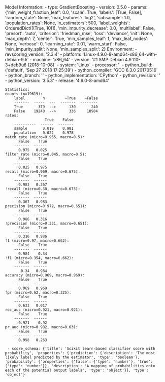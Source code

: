 Model Information:
	 - type: GradientBoosting
	 - version: 0.5.0
	 - params: {'min_weight_fraction_leaf': 0.0, 'scale': True, 'labels': [True, False], 'random_state': None, 'max_features': 'log2', 'subsample': 1.0, 'population_rates': None, 'n_estimators': 500, 'label_weights': OrderedDict([(True, 10)]), 'min_impurity_decrease': 0.0, 'multilabel': False, 'presort': 'auto', 'criterion': 'friedman_mse', 'loss': 'deviance', 'init': None, 'max_depth': 7, 'center': True, 'min_samples_leaf': 1, 'max_leaf_nodes': None, 'verbose': 0, 'learning_rate': 0.01, 'warm_start': False, 'min_impurity_split': None, 'min_samples_split': 2}
	Environment:
	 - revscoring_version: '2.3.4'
	 - platform: 'Linux-4.9.0-8-amd64-x86_64-with-debian-9.5'
	 - machine: 'x86_64'
	 - version: '#1 SMP Debian 4.9.110-3+deb9u6 (2018-10-08)'
	 - system: 'Linux'
	 - processor: ''
	 - python_build: ('default', 'Sep 27 2018 17:25:39')
	 - python_compiler: 'GCC 6.3.0 20170516'
	 - python_branch: ''
	 - python_implementation: 'CPython'
	 - python_revision: ''
	 - python_version: '3.5.3'
	 - release: '4.9.0-8-amd64'
	
	Statistics:
	counts (n=19619):
		label        n         ~True    ~False
		-------  -----  ---  -------  --------
		True       379  -->      139       240
		False    19240  -->      336     18904
	rates:
		              True    False
		----------  ------  -------
		sample       0.019    0.981
		population   0.022    0.978
	match_rate (micro=0.955, macro=0.5):
		  False    True
		-------  ------
		  0.975   0.025
	filter_rate (micro=0.045, macro=0.5):
		  False    True
		-------  ------
		  0.025   0.975
	recall (micro=0.969, macro=0.675):
		  False    True
		-------  ------
		  0.983   0.367
	!recall (micro=0.38, macro=0.675):
		  False    True
		-------  ------
		  0.367   0.983
	precision (micro=0.972, macro=0.651):
		  False    True
		-------  ------
		  0.986   0.316
	!precision (micro=0.331, macro=0.651):
		  False    True
		-------  ------
		  0.316   0.986
	f1 (micro=0.97, macro=0.662):
		  False    True
		-------  ------
		  0.984    0.34
	!f1 (micro=0.354, macro=0.662):
		  False    True
		-------  ------
		   0.34   0.984
	accuracy (micro=0.969, macro=0.969):
		  False    True
		-------  ------
		  0.969   0.969
	fpr (micro=0.62, macro=0.325):
		  False    True
		-------  ------
		  0.633   0.017
	roc_auc (micro=0.921, macro=0.921):
		  False    True
		-------  ------
		  0.921    0.92
	pr_auc (micro=0.982, macro=0.63):
		  False    True
		-------  ------
		  0.998   0.263
	
	 - score_schema: {'title': 'Scikit learn-based classifier score with probability', 'properties': {'prediction': {'description': 'The most likely label predicted by the estimator', 'type': 'boolean'}, 'probability': {'properties': {'false': {'type': 'number'}, 'true': {'type': 'number'}}, 'description': 'A mapping of probabilities onto each of the potential output labels', 'type': 'object'}}, 'type': 'object'}

